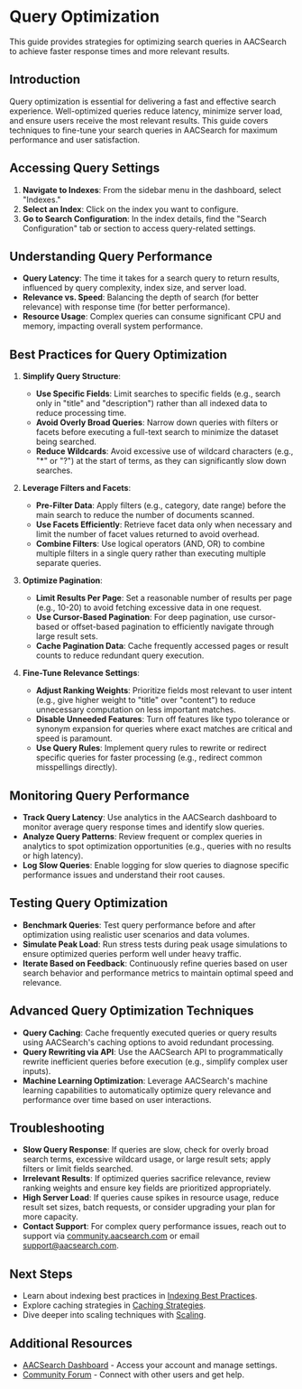 # Query Optimization

This guide provides strategies for optimizing search queries in AACSearch to achieve faster response times and more relevant results.

## Introduction

Query optimization is essential for delivering a fast and effective search experience. Well-optimized queries reduce latency, minimize server load, and ensure users receive the most relevant results. This guide covers techniques to fine-tune your search queries in AACSearch for maximum performance and user satisfaction.

## Accessing Query Settings

1. **Navigate to Indexes**: From the sidebar menu in the dashboard, select "Indexes."
2. **Select an Index**: Click on the index you want to configure.
3. **Go to Search Configuration**: In the index details, find the "Search Configuration" tab or section to access query-related settings.

## Understanding Query Performance

- **Query Latency**: The time it takes for a search query to return results, influenced by query complexity, index size, and server load.
- **Relevance vs. Speed**: Balancing the depth of search (for better relevance) with response time (for better performance).
- **Resource Usage**: Complex queries can consume significant CPU and memory, impacting overall system performance.

## Best Practices for Query Optimization

1. **Simplify Query Structure**:

   - **Use Specific Fields**: Limit searches to specific fields (e.g., search only in "title" and "description") rather than all indexed data to reduce processing time.
   - **Avoid Overly Broad Queries**: Narrow down queries with filters or facets before executing a full-text search to minimize the dataset being searched.
   - **Reduce Wildcards**: Avoid excessive use of wildcard characters (e.g., "\*" or "?") at the start of terms, as they can significantly slow down searches.

2. **Leverage Filters and Facets**:

   - **Pre-Filter Data**: Apply filters (e.g., category, date range) before the main search to reduce the number of documents scanned.
   - **Use Facets Efficiently**: Retrieve facet data only when necessary and limit the number of facet values returned to avoid overhead.
   - **Combine Filters**: Use logical operators (AND, OR) to combine multiple filters in a single query rather than executing multiple separate queries.

3. **Optimize Pagination**:

   - **Limit Results Per Page**: Set a reasonable number of results per page (e.g., 10-20) to avoid fetching excessive data in one request.
   - **Use Cursor-Based Pagination**: For deep pagination, use cursor-based or offset-based pagination to efficiently navigate through large result sets.
   - **Cache Pagination Data**: Cache frequently accessed pages or result counts to reduce redundant query execution.

4. **Fine-Tune Relevance Settings**:
   - **Adjust Ranking Weights**: Prioritize fields most relevant to user intent (e.g., give higher weight to "title" over "content") to reduce unnecessary computation on less important matches.
   - **Disable Unneeded Features**: Turn off features like typo tolerance or synonym expansion for queries where exact matches are critical and speed is paramount.
   - **Use Query Rules**: Implement query rules to rewrite or redirect specific queries for faster processing (e.g., redirect common misspellings directly).

## Monitoring Query Performance

- **Track Query Latency**: Use analytics in the AACSearch dashboard to monitor average query response times and identify slow queries.
- **Analyze Query Patterns**: Review frequent or complex queries in analytics to spot optimization opportunities (e.g., queries with no results or high latency).
- **Log Slow Queries**: Enable logging for slow queries to diagnose specific performance issues and understand their root causes.

## Testing Query Optimization

- **Benchmark Queries**: Test query performance before and after optimization using realistic user scenarios and data volumes.
- **Simulate Peak Load**: Run stress tests during peak usage simulations to ensure optimized queries perform well under heavy traffic.
- **Iterate Based on Feedback**: Continuously refine queries based on user search behavior and performance metrics to maintain optimal speed and relevance.

## Advanced Query Optimization Techniques

- **Query Caching**: Cache frequently executed queries or query results using AACSearch's caching options to avoid redundant processing.
- **Query Rewriting via API**: Use the AACSearch API to programmatically rewrite inefficient queries before execution (e.g., simplify complex user inputs).
- **Machine Learning Optimization**: Leverage AACSearch's machine learning capabilities to automatically optimize query relevance and performance over time based on user interactions.

## Troubleshooting

- **Slow Query Response**: If queries are slow, check for overly broad search terms, excessive wildcard usage, or large result sets; apply filters or limit fields searched.
- **Irrelevant Results**: If optimized queries sacrifice relevance, review ranking weights and ensure key fields are prioritized appropriately.
- **High Server Load**: If queries cause spikes in resource usage, reduce result set sizes, batch requests, or consider upgrading your plan for more capacity.
- **Contact Support**: For complex query performance issues, reach out to support via [community.aacsearch.com](https://community.aacsearch.com) or email support@aacsearch.com.

## Next Steps

- Learn about indexing best practices in [Indexing Best Practices](../performance/indexing.md).
- Explore caching strategies in [Caching Strategies](../performance/caching.md).
- Dive deeper into scaling techniques with [Scaling](../performance/scaling.md).

## Additional Resources

- [AACSearch Dashboard](https://dashboard.aacsearch.com) - Access your account and manage settings.
- [Community Forum](https://community.aacsearch.com) - Connect with other users and get help.
